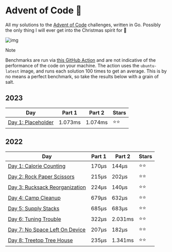 # Advent of Code 📆
All my solutions to the [Advent of Code](https://adventofcode.com/) challenges, written in Go. Possibly the only thing I will ever get into the Christmas spirit for 🎄

![img](https://media.tenor.com/0hKphDvj4QAAAAAC/grinch-waiting-grinch.gif)

> [!NOTE]
> Benchmarks are run via [this GitHub Action](https://github.com/scottmckendry/aoc/actions/workflows/readmeStats.yml) and are not indicative of the performance of the code on your machine.
> The action uses the `ubuntu-latest` image, and runs each solution 100 times to get an average. This is by no means a perfect benchmark, so take the results below with a grain of salt.

## 2023
<!-- 2023TableStart -->
| Day | Part 1 | Part 2 | Stars |
| --- | --- | --- | --- |
| [Day 1: Placeholder](https://adventofcode.com/2023/day/1) | 1.073ms | 1.074ms | ⭐⭐ |

<!-- 2023TableEnd -->

## 2022
<!-- 2022TableStart -->
| Day | Part 1 | Part 2 | Stars |
| --- | --- | --- | --- |
| [Day 1: Calorie Counting](https://adventofcode.com/2022/day/1) | 170µs | 144µs | ⭐⭐ |
| [Day 2: Rock Paper Scissors](https://adventofcode.com/2022/day/2) | 215µs | 202µs | ⭐⭐ |
| [Day 3: Rucksack Reorganization](https://adventofcode.com/2022/day/3) | 224µs | 140µs | ⭐⭐ |
| [Day 4: Camp Cleanup](https://adventofcode.com/2022/day/4) | 679µs | 632µs | ⭐⭐ |
| [Day 5: Supply Stacks](https://adventofcode.com/2022/day/5) | 685µs | 683µs | ⭐⭐ |
| [Day 6: Tuning Trouble](https://adventofcode.com/2022/day/6) | 322µs | 2.031ms | ⭐⭐ |
| [Day 7: No Space Left On Device](https://adventofcode.com/2022/day/7) | 207µs | 182µs | ⭐⭐ |
| [Day 8: Treetop Tree House](https://adventofcode.com/2022/day/8) | 235µs | 1.341ms | ⭐⭐ |

<!-- 2022TableEnd -->
